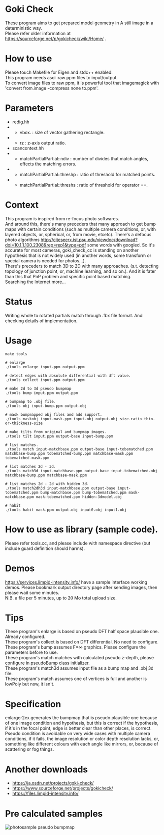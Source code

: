 # Goki Check
These program aims to get prepared model geometry in A still image in a deterministic way.  
Please refer older information at https://sourceforge.net/p/gokicheck/wiki/Home/ .

# How to use
Please touch Makefile for Eigen and stdc++ enabled.  
This program needs ascii raw ppm files to input/output.  
To convert image files to raw ppm, it is powerful tool that imagemagick with 'convert from.image -compress none to.ppm'. 

# Parameters
* redig.hh
* * vbox.  : size of vector gathering rectangle.
* * rz     : z-axis output ratio.
* scancontext.hh
* * matchPartialPartial::ndiv    : number of divides that match angles, effects the matching errors.
* * matchPartialPartial::threshp : ratio of threshold for matched points.
* * matchPartialPartial::threshs : ratio of threshold for operator ==.

# Context
This program is inspired from re-focus photo softwares.  
And around this, there's many preceders that many approach to get bump maps with certain conditions
(such as multiple camera conditions, or, with layered objects, or, spherical, or, from movie, etcetc).
There's a defocus photo algorithms http://citeseerx.ist.psu.edu/viewdoc/download?doi=10.1.1.100.2308&rep=rep1&type=pdf some words with googled. So it's accurate for most cameras, goki_check_cc is standing on another hypothesis that is not widely  used (in another words, some transform or special camera is needed for photos...).  
There's preceders to match 3D to 2D with many approaches. (s.t. detecting topology of junction point, or, machine learning, and so on.). And it is fater than this that PnP problem and specific point based matching.  
Searching the Internet more...

# Status
Writing whole to rotated partials match through .fbx file format. And checking details of implementation.

# Usage
    make tools
    
    # enlarge
    ./tools enlarge input.ppm output.ppm
    
    # detect edges with absolute differential with dft value.
    ./tools collect input.ppm output.ppm
    
    # make 2d to 3d pseudo bumpmap
    ./tools bump input.ppm output.ppm
    
    # bumpmap to .obj file.
    ./tools obj input-bump.ppm output.obj
    
    # mask bumpmapped obj files and add support.
    ./tools maskobj input-mask.ppm input.obj output.obj size-ratio thin-or-thickness-size
    
    # make tilts from original and bumpmap images.
    ./tools tilt input.ppm output-base input-bump.ppm
    
    # list matches.
    ./tools match input-matchbase.ppm output-base input-tobematched.ppm matchbase-bump.ppm tobematched-bump.ppm matchbase-mask.ppm tobematched-mask.ppm
    
    # list matches 2d - 3d.
    ./tools match3d input-matchbase.ppm output-base input-tobematched.obj matchbase-bump.ppm matchbase-mask.ppm
    
    # list matches 2d - 2d with hidden 3d.
    ./tools match2dh3d input-matchbase.ppm output-base input-tobematched.ppm bump-matchbase.ppm bump-tobematched.ppm mask-matchbase.ppm mask-tobematched.ppm hidden-3dmodel.obj
    
    # habit
    ./tools habit mask.ppm output.obj input0.obj input1.obj

# How to use as library (sample code).
Please refer tools.cc, and please include with namespace directive (but include guard definition should harms).

# Demos
https://services.limpid-intensity.info/ have a sample interface working demos.
Please bookmark output directory page after sending images, then please wait some minutes.  
N.B. a file per 5 minutes, up to 20 Mo total upload size.

# Tips
These program's enlarge is based on pseudo DFT half space plausible one. Already configured.  
These program's collect is based on DFT differential. No need to configure.  
These program's bump assumes F=∞ graphics. Please configure the parameters before to use.   
These program's match matches with calculated pseudo z-depth, please configure in pseudoBump class initializer.  
These program's match3d assumes input file as a bump map and .obj 3d file.  
These program's match assumes one of vertices is full and another is lowPoly but now, it isn't.

# Specification
enlarger2ex generates the bumpmap that is pseudo plausible one because of one image condition and hypothesis, but this is correct if the hypothesis, if it's in the focal point, edge is better clear than other places, is correct.  
Pseudo condition is avoidable on very wide cases with multiple camera conditions,
if it fails, the image resolution or color depth resolution lacks, or, something like different colours with each angle like mirrors, or, because of scattering or fog things.

# Another downloads
* https://ja.osdn.net/projects/goki-check/
* https://www.sourceforge.net/projects/gokicheck/
* https://files.limpid-intensity.info/

# Pre calculated samples
![photosample pseudo bumpmap](https://files.limpid-intensity.info/photosample-bump.jpeg)
